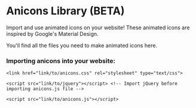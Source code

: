 # Anicons Library (BETA)
Import and use animated icons on your website! These animated icons are inspired by Google's Material Design.

You'll find all the files you need to make animated icons here.

### Importing anicons into your website:
```
<link href="link/to/anicons.css" rel="stylesheet" type="text/css">

<script src="link/to/jquery"></script> <!-- Import jQuery before importing anicons.js file -->

<script src="link/to/anicons.js"></script>
```
